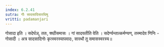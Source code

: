 ```yaml
---
index: 6.2.41
sutra: गौः सादसादिसारथिषु
vritti: padamanjari
---
```


  गोसादा इति । सदेर्घञ्, ततः, षष्ठीसमासः । गां सादयतीति वेति । सदेर्ण्यन्तात्कर्मण्यण्, तस्मादेव णिनिः - गोसादी । अत्र सादसादिनोः कृत्स्वरस्यापवादः, सारथौ तु समासस्वरस्य॥